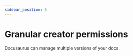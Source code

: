 ```yaml
---
sidebar_position: 5
---
```


# Granular creator permissions

Docusaurus can manage multiple versions of your docs.